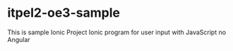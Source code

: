 # itpel2-oe3-sample
This is sample Ionic Project
Ionic program for user input with JavaScript no Angular
